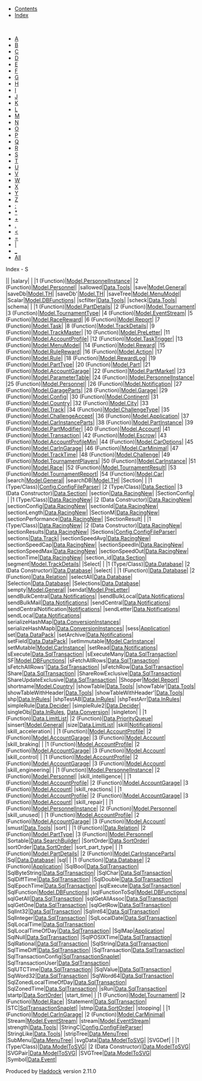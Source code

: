 -   [Contents](index.html)
-   [Index](doc-index.html)

 

-   [A](doc-index-A.html)
-   [B](doc-index-B.html)
-   [C](doc-index-C.html)
-   [D](doc-index-D.html)
-   [E](doc-index-E.html)
-   [F](doc-index-F.html)
-   [G](doc-index-G.html)
-   [H](doc-index-H.html)
-   [I](doc-index-I.html)
-   [J](doc-index-J.html)
-   [K](doc-index-K.html)
-   [L](doc-index-L.html)
-   [M](doc-index-M.html)
-   [N](doc-index-N.html)
-   [O](doc-index-O.html)
-   [P](doc-index-P.html)
-   [Q](doc-index-Q.html)
-   [R](doc-index-R.html)
-   [S](doc-index-S.html)
-   [T](doc-index-T.html)
-   [U](doc-index-U.html)
-   [V](doc-index-V.html)
-   [W](doc-index-W.html)
-   [X](doc-index-X.html)
-   [Y](doc-index-Y.html)
-   [Z](doc-index-Z.html)
-   [:](doc-index-58.html)
-   [\*](doc-index-42.html)
-   [+](doc-index-43.html)
-   [.](doc-index-46.html)
-   [\<](doc-index-60.html)
-   [=](doc-index-61.html)
-   [|](doc-index-124.html)
-   [\_](doc-index-95.html)
-   [All](doc-index-All.html)

Index - S

||
|salary| |
|1 (Function)|[Model.PersonnelInstance](Model-PersonnelInstance.html#v:salary)|
|2 (Function)|[Model.Personnel](Model-Personnel.html#v:salary)|
|sallowed|[Data.Tools](Data-Tools.html#v:sallowed)|
|save|[Model.General](Model-General.html#v:save)|
|saveDb|[Model.TH](Model-TH.html#v:saveDb)|
|saveDb'|[Model.TH](Model-TH.html#v:saveDb-39-)|
|saveTree|[Model.MenuModel](Model-MenuModel.html#v:saveTree)|
|Scalar|[Model.DBFunctions](Model-DBFunctions.html#v:Scalar)|
|scfilter|[Data.Tools](Data-Tools.html#v:scfilter)|
|scheck|[Data.Tools](Data-Tools.html#v:scheck)|
|schema| |
|1 (Function)|[Model.PartDetails](Model-PartDetails.html#v:schema)|
|2 (Function)|[Model.Tournament](Model-Tournament.html#v:schema)|
|3 (Function)|[Model.TournamentType](Model-TournamentType.html#v:schema)|
|4 (Function)|[Model.EventStream](Model-EventStream.html#v:schema)|
|5 (Function)|[Model.RaceReward](Model-RaceReward.html#v:schema)|
|6 (Function)|[Model.Report](Model-Report.html#v:schema)|
|7 (Function)|[Model.Task](Model-Task.html#v:schema)|
|8 (Function)|[Model.TrackDetails](Model-TrackDetails.html#v:schema)|
|9 (Function)|[Model.TrackMaster](Model-TrackMaster.html#v:schema)|
|10 (Function)|[Model.PreLetter](Model-PreLetter.html#v:schema)|
|11 (Function)|[Model.AccountProfile](Model-AccountProfile.html#v:schema)|
|12 (Function)|[Model.TaskTrigger](Model-TaskTrigger.html#v:schema)|
|13 (Function)|[Model.MenuModel](Model-MenuModel.html#v:schema)|
|14 (Function)|[Model.Reward](Model-Reward.html#v:schema)|
|15 (Function)|[Model.RuleReward](Model-RuleReward.html#v:schema)|
|16 (Function)|[Model.Action](Model-Action.html#v:schema)|
|17 (Function)|[Model.Rule](Model-Rule.html#v:schema)|
|18 (Function)|[Model.RewardLog](Model-RewardLog.html#v:schema)|
|19 (Function)|[Model.PartType](Model-PartType.html#v:schema)|
|20 (Function)|[Model.Part](Model-Part.html#v:schema)|
|21 (Function)|[Model.AccountGarage](Model-AccountGarage.html#v:schema)|
|22 (Function)|[Model.PartMarket](Model-PartMarket.html#v:schema)|
|23 (Function)|[Model.ParameterTable](Model-ParameterTable.html#v:schema)|
|24 (Function)|[Model.PersonnelInstance](Model-PersonnelInstance.html#v:schema)|
|25 (Function)|[Model.Personnel](Model-Personnel.html#v:schema)|
|26 (Function)|[Model.Notification](Model-Notification.html#v:schema)|
|27 (Function)|[Model.GarageParts](Model-GarageParts.html#v:schema)|
|28 (Function)|[Model.Garage](Model-Garage.html#v:schema)|
|29 (Function)|[Model.Config](Model-Config.html#v:schema)|
|30 (Function)|[Model.Continent](Model-Continent.html#v:schema)|
|31 (Function)|[Model.Country](Model-Country.html#v:schema)|
|32 (Function)|[Model.City](Model-City.html#v:schema)|
|33 (Function)|[Model.Track](Model-Track.html#v:schema)|
|34 (Function)|[Model.ChallengeType](Model-ChallengeType.html#v:schema)|
|35 (Function)|[Model.ChallengeAccept](Model-ChallengeAccept.html#v:schema)|
|36 (Function)|[Model.Application](Model-Application.html#v:schema)|
|37 (Function)|[Model.CarInstanceParts](Model-CarInstanceParts.html#v:schema)|
|38 (Function)|[Model.PartInstance](Model-PartInstance.html#v:schema)|
|39 (Function)|[Model.PartModifier](Model-PartModifier.html#v:schema)|
|40 (Function)|[Model.Account](Model-Account.html#v:schema)|
|41 (Function)|[Model.Transaction](Model-Transaction.html#v:schema)|
|42 (Function)|[Model.Escrow](Model-Escrow.html#v:schema)|
|43 (Function)|[Model.AccountProfileMin](Model-AccountProfileMin.html#v:schema)|
|44 (Function)|[Model.CarOptions](Model-CarOptions.html#v:schema)|
|45 (Function)|[Model.CarInGarage](Model-CarInGarage.html#v:schema)|
|46 (Function)|[Model.CarMinimal](Model-CarMinimal.html#v:schema)|
|47 (Function)|[Model.TrackTime](Model-TrackTime.html#v:schema)|
|48 (Function)|[Model.Challenge](Model-Challenge.html#v:schema)|
|49 (Function)|[Model.TournamentPlayers](Model-TournamentPlayers.html#v:schema)|
|50 (Function)|[Model.CarInstance](Model-CarInstance.html#v:schema)|
|51 (Function)|[Model.Race](Model-Race.html#v:schema)|
|52 (Function)|[Model.TournamentResult](Model-TournamentResult.html#v:schema)|
|53 (Function)|[Model.TournamentReport](Model-TournamentReport.html#v:schema)|
|54 (Function)|[Model.Car](Model-Car.html#v:schema)|
|search|[Model.General](Model-General.html#v:search)|
|searchDB|[Model.TH](Model-TH.html#v:searchDB)|
|Section| |
|1 (Type/Class)|[Config.ConfigFileParser](Config-ConfigFileParser.html#t:Section)|
|2 (Type/Class)|[Data.Section](Data-Section.html#t:Section)|
|3 (Data Constructor)|[Data.Section](Data-Section.html#v:Section)|
|section|[Data.RacingNew](Data-RacingNew.html#v:section)|
|SectionConfig| |
|1 (Type/Class)|[Data.RacingNew](Data-RacingNew.html#t:SectionConfig)|
|2 (Data Constructor)|[Data.RacingNew](Data-RacingNew.html#v:SectionConfig)|
|sectionConfig|[Data.RacingNew](Data-RacingNew.html#v:sectionConfig)|
|sectionId|[Data.RacingNew](Data-RacingNew.html#v:sectionId)|
|sectionLength|[Data.RacingNew](Data-RacingNew.html#v:sectionLength)|
|SectionM|[Data.RacingNew](Data-RacingNew.html#t:SectionM)|
|sectionPerformance|[Data.RacingNew](Data-RacingNew.html#v:sectionPerformance)|
|SectionResult| |
|1 (Type/Class)|[Data.RacingNew](Data-RacingNew.html#t:SectionResult)|
|2 (Data Constructor)|[Data.RacingNew](Data-RacingNew.html#v:SectionResult)|
|sectionResults|[Data.RacingNew](Data-RacingNew.html#v:sectionResults)|
|Sections|[Config.ConfigFileParser](Config-ConfigFileParser.html#t:Sections)|
|sections|[Data.Track](Data-Track.html#v:sections)|
|sectionSpeedAvg|[Data.RacingNew](Data-RacingNew.html#v:sectionSpeedAvg)|
|sectionSpeedCap|[Data.RacingNew](Data-RacingNew.html#v:sectionSpeedCap)|
|sectionSpeedIn|[Data.RacingNew](Data-RacingNew.html#v:sectionSpeedIn)|
|sectionSpeedMax|[Data.RacingNew](Data-RacingNew.html#v:sectionSpeedMax)|
|sectionSpeedOut|[Data.RacingNew](Data-RacingNew.html#v:sectionSpeedOut)|
|sectionTime|[Data.RacingNew](Data-RacingNew.html#v:sectionTime)|
|section\_id|[Data.Section](Data-Section.html#v:section_id)|
|segment|[Model.TrackDetails](Model-TrackDetails.html#v:segment)|
|Select| |
|1 (Type/Class)|[Data.Database](Data-Database.html#t:Select)|
|2 (Data Constructor)|[Data.Database](Data-Database.html#v:Select)|
|select| |
|1 (Function)|[Data.Database](Data-Database.html#v:select)|
|2 (Function)|[Data.Relation](Data-Relation.html#v:select)|
|selectAll|[Data.Database](Data-Database.html#v:selectAll)|
|Selection|[Data.Database](Data-Database.html#t:Selection)|
|Selections|[Data.Database](Data-Database.html#t:Selections)|
|sempty|[Model.General](Model-General.html#v:sempty)|
|sendat|[Model.PreLetter](Model-PreLetter.html#v:sendat)|
|sendBulkCentral|[Data.Notifications](Data-Notifications.html#v:sendBulkCentral)|
|sendBulkLocal|[Data.Notifications](Data-Notifications.html#v:sendBulkLocal)|
|sendBulkMail|[Data.Notifications](Data-Notifications.html#v:sendBulkMail)|
|sendCentral|[Data.Notifications](Data-Notifications.html#v:sendCentral)|
|sendCentralNotification|[Notifications](Notifications.html#v:sendCentralNotification)|
|sendLetter|[Data.Notifications](Data-Notifications.html#v:sendLetter)|
|sendLocal|[Data.Notifications](Data-Notifications.html#v:sendLocal)|
|serializeHashMap|[Data.ConversionInstances](Data-ConversionInstances.html#v:serializeHashMap)|
|serializeHashMapb|[Data.ConversionInstances](Data-ConversionInstances.html#v:serializeHashMapb)|
|sess|[Application](Application.html#v:sess)|
|set|[Data.DataPack](Data-DataPack.html#v:set)|
|setArchive|[Data.Notifications](Data-Notifications.html#v:setArchive)|
|setField|[Data.DataPack](Data-DataPack.html#v:setField)|
|setImmutable|[Model.CarInstance](Model-CarInstance.html#v:setImmutable)|
|setMutable|[Model.CarInstance](Model-CarInstance.html#v:setMutable)|
|setRead|[Data.Notifications](Data-Notifications.html#v:setRead)|
|sExecute|[Data.SqlTransaction](Data-SqlTransaction.html#v:sExecute)|
|sExecuteMany|[Data.SqlTransaction](Data-SqlTransaction.html#v:sExecuteMany)|
|SF|[Model.DBFunctions](Model-DBFunctions.html#v:SF)|
|sFetchAllRows|[Data.SqlTransaction](Data-SqlTransaction.html#v:sFetchAllRows)|
|sFetchAllRows'|[Data.SqlTransaction](Data-SqlTransaction.html#v:sFetchAllRows-39-)|
|sFetchRow|[Data.SqlTransaction](Data-SqlTransaction.html#v:sFetchRow)|
|Share|[Data.SqlTransaction](Data-SqlTransaction.html#v:Share)|
|ShareRowExclusive|[Data.SqlTransaction](Data-SqlTransaction.html#v:ShareRowExclusive)|
|ShareUpdateExclusive|[Data.SqlTransaction](Data-SqlTransaction.html#v:ShareUpdateExclusive)|
|Shopper|[Model.Report](Model-Report.html#v:Shopper)|
|shortname|[Model.Country](Model-Country.html#v:shortname)|
|showTable|[Data.Tools](Data-Tools.html#v:showTable)|
|showTable'|[Data.Tools](Data-Tools.html#v:showTable-39-)|
|showTableWithHeader|[Data.Tools](Data-Tools.html#v:showTableWithHeader)|
|showTableWithHeader'|[Data.Tools](Data-Tools.html#v:showTableWithHeader-39-)|
|shp|[Data.InRules](Data-InRules.html#v:shp)|
|shpTestAB|[Data.InRules](Data-InRules.html#v:shpTestAB)|
|shpTestArr|[Data.InRules](Data-InRules.html#v:shpTestArr)|
|simpleRule|[Data.Decider](Data-Decider.html#v:simpleRule)|
|simpleRule2|[Data.Decider](Data-Decider.html#v:simpleRule2)|
|singleObj|[Data.InRules](Data-InRules.html#v:singleObj), [Data.Conversion](Data-Conversion.html#v:singleObj)|
|singleton| |
|1 (Function)|[Data.LimitList](Data-LimitList.html#v:singleton)|
|2 (Function)|[Data.PriorityQueue](Data-PriorityQueue.html#v:singleton)|
|sinsert|[Model.General](Model-General.html#v:sinsert)|
|size|[Data.LimitList](Data-LimitList.html#v:size)|
|skill|[Notifications](Notifications.html#v:skill)|
|skill\_acceleration| |
|1 (Function)|[Model.AccountProfile](Model-AccountProfile.html#v:skill_acceleration)|
|2 (Function)|[Model.AccountGarage](Model-AccountGarage.html#v:skill_acceleration)|
|3 (Function)|[Model.Account](Model-Account.html#v:skill_acceleration)|
|skill\_braking| |
|1 (Function)|[Model.AccountProfile](Model-AccountProfile.html#v:skill_braking)|
|2 (Function)|[Model.AccountGarage](Model-AccountGarage.html#v:skill_braking)|
|3 (Function)|[Model.Account](Model-Account.html#v:skill_braking)|
|skill\_control| |
|1 (Function)|[Model.AccountProfile](Model-AccountProfile.html#v:skill_control)|
|2 (Function)|[Model.AccountGarage](Model-AccountGarage.html#v:skill_control)|
|3 (Function)|[Model.Account](Model-Account.html#v:skill_control)|
|skill\_engineering| |
|1 (Function)|[Model.PersonnelInstance](Model-PersonnelInstance.html#v:skill_engineering)|
|2 (Function)|[Model.Personnel](Model-Personnel.html#v:skill_engineering)|
|skill\_intelligence| |
|1 (Function)|[Model.AccountProfile](Model-AccountProfile.html#v:skill_intelligence)|
|2 (Function)|[Model.AccountGarage](Model-AccountGarage.html#v:skill_intelligence)|
|3 (Function)|[Model.Account](Model-Account.html#v:skill_intelligence)|
|skill\_reactions| |
|1 (Function)|[Model.AccountProfile](Model-AccountProfile.html#v:skill_reactions)|
|2 (Function)|[Model.AccountGarage](Model-AccountGarage.html#v:skill_reactions)|
|3 (Function)|[Model.Account](Model-Account.html#v:skill_reactions)|
|skill\_repair| |
|1 (Function)|[Model.PersonnelInstance](Model-PersonnelInstance.html#v:skill_repair)|
|2 (Function)|[Model.Personnel](Model-Personnel.html#v:skill_repair)|
|skill\_unused| |
|1 (Function)|[Model.AccountProfile](Model-AccountProfile.html#v:skill_unused)|
|2 (Function)|[Model.AccountGarage](Model-AccountGarage.html#v:skill_unused)|
|3 (Function)|[Model.Account](Model-Account.html#v:skill_unused)|
|smust|[Data.Tools](Data-Tools.html#v:smust)|
|sort| |
|1 (Function)|[Data.Relation](Data-Relation.html#v:sort)|
|2 (Function)|[Model.PartType](Model-PartType.html#v:sort)|
|3 (Function)|[Model.Personnel](Model-Personnel.html#v:sort)|
|Sortable|[Data.SearchBuilder](Data-SearchBuilder.html#t:Sortable)|
|SortOrder|[Data.SortOrder](Data-SortOrder.html#t:SortOrder)|
|sortOrder|[Data.SortOrder](Data-SortOrder.html#v:sortOrder)|
|sort\_part\_type| |
|1 (Function)|[Model.PartDetails](Model-PartDetails.html#v:sort_part_type)|
|2 (Function)|[Model.CarInstanceParts](Model-CarInstanceParts.html#v:sort_part_type)|
|Sql|[Data.Database](Data-Database.html#t:Sql)|
|sql| |
|1 (Function)|[Data.Database](Data-Database.html#v:sql)|
|2 (Function)|[Application](Application.html#v:sql)|
|SqlBool|[Data.SqlTransaction](Data-SqlTransaction.html#v:SqlBool)|
|SqlByteString|[Data.SqlTransaction](Data-SqlTransaction.html#v:SqlByteString)|
|SqlChar|[Data.SqlTransaction](Data-SqlTransaction.html#v:SqlChar)|
|SqlDiffTime|[Data.SqlTransaction](Data-SqlTransaction.html#v:SqlDiffTime)|
|SqlDouble|[Data.SqlTransaction](Data-SqlTransaction.html#v:SqlDouble)|
|SqlEpochTime|[Data.SqlTransaction](Data-SqlTransaction.html#v:SqlEpochTime)|
|sqlExecute|[Data.SqlTransaction](Data-SqlTransaction.html#v:sqlExecute)|
|SqlFunction|[Model.DBFunctions](Model-DBFunctions.html#t:SqlFunction)|
|sqlFunctionToSql|[Model.DBFunctions](Model-DBFunctions.html#v:sqlFunctionToSql)|
|sqlGetAll|[Data.SqlTransaction](Data-SqlTransaction.html#v:sqlGetAll)|
|sqlGetAllAssoc|[Data.SqlTransaction](Data-SqlTransaction.html#v:sqlGetAllAssoc)|
|sqlGetOne|[Data.SqlTransaction](Data-SqlTransaction.html#v:sqlGetOne)|
|sqlGetRow|[Data.SqlTransaction](Data-SqlTransaction.html#v:sqlGetRow)|
|SqlInt32|[Data.SqlTransaction](Data-SqlTransaction.html#v:SqlInt32)|
|SqlInt64|[Data.SqlTransaction](Data-SqlTransaction.html#v:SqlInt64)|
|SqlInteger|[Data.SqlTransaction](Data-SqlTransaction.html#v:SqlInteger)|
|SqlLocalDate|[Data.SqlTransaction](Data-SqlTransaction.html#v:SqlLocalDate)|
|SqlLocalTime|[Data.SqlTransaction](Data-SqlTransaction.html#v:SqlLocalTime)|
|SqlLocalTimeOfDay|[Data.SqlTransaction](Data-SqlTransaction.html#v:SqlLocalTimeOfDay)|
|SqlMap|[Application](Application.html#t:SqlMap)|
|SqlNull|[Data.SqlTransaction](Data-SqlTransaction.html#v:SqlNull)|
|SqlPOSIXTime|[Data.SqlTransaction](Data-SqlTransaction.html#v:SqlPOSIXTime)|
|SqlRational|[Data.SqlTransaction](Data-SqlTransaction.html#v:SqlRational)|
|SqlString|[Data.SqlTransaction](Data-SqlTransaction.html#v:SqlString)|
|SqlTimeDiff|[Data.SqlTransaction](Data-SqlTransaction.html#v:SqlTimeDiff)|
|SqlTransaction|[Data.SqlTransaction](Data-SqlTransaction.html#t:SqlTransaction)|
|SqlTransactionConfig|[SqlTransactionSnaplet](SqlTransactionSnaplet.html#t:SqlTransactionConfig)|
|SqlTransactionUser|[Data.SqlTransaction](Data-SqlTransaction.html#t:SqlTransactionUser)|
|SqlUTCTime|[Data.SqlTransaction](Data-SqlTransaction.html#v:SqlUTCTime)|
|SqlValue|[Data.SqlTransaction](Data-SqlTransaction.html#t:SqlValue)|
|SqlWord32|[Data.SqlTransaction](Data-SqlTransaction.html#v:SqlWord32)|
|SqlWord64|[Data.SqlTransaction](Data-SqlTransaction.html#v:SqlWord64)|
|SqlZonedLocalTimeOfDay|[Data.SqlTransaction](Data-SqlTransaction.html#v:SqlZonedLocalTimeOfDay)|
|SqlZonedTime|[Data.SqlTransaction](Data-SqlTransaction.html#v:SqlZonedTime)|
|sRun|[Data.SqlTransaction](Data-SqlTransaction.html#v:sRun)|
|startp|[Data.SortOrder](Data-SortOrder.html#v:startp)|
|start\_time| |
|1 (Function)|[Model.Tournament](Model-Tournament.html#v:start_time)|
|2 (Function)|[Model.Race](Model-Race.html#v:start_time)|
|Statement|[Data.SqlTransaction](Data-SqlTransaction.html#t:Statement)|
|STC|[SqlTransactionSnaplet](SqlTransactionSnaplet.html#v:STC)|
|stmp|[Data.SortOrder](Data-SortOrder.html#v:stmp)|
|stopping| |
|1 (Function)|[Model.CarInGarage](Model-CarInGarage.html#v:stopping)|
|2 (Function)|[Model.CarMinimal](Model-CarMinimal.html#v:stopping)|
|Stream|[Model.EventStream](Model-EventStream.html#t:Stream)|
|stream|[Model.EventStream](Model-EventStream.html#v:stream)|
|strength|[Data.Tools](Data-Tools.html#v:strength)|
|StringC|[Config.ConfigFileParser](Config-ConfigFileParser.html#v:StringC)|
|StringLike|[Data.Tools](Data-Tools.html#t:StringLike)|
|stripTree|[Data.MenuTree](Data-MenuTree.html#v:stripTree)|
|SubMenu|[Data.MenuTree](Data-MenuTree.html#v:SubMenu)|
|svgData|[Data.ModelToSVG](Data-ModelToSVG.html#v:svgData)|
|SVGDef| |
|1 (Type/Class)|[Data.ModelToSVG](Data-ModelToSVG.html#t:SVGDef)|
|2 (Data Constructor)|[Data.ModelToSVG](Data-ModelToSVG.html#v:SVGDef)|
|SVGPair|[Data.ModelToSVG](Data-ModelToSVG.html#t:SVGPair)|
|SVGTree|[Data.ModelToSVG](Data-ModelToSVG.html#t:SVGTree)|
|Symbol|[Data.Event](Data-Event.html#t:Symbol)|

Produced by [Haddock](http://www.haskell.org/haddock/) version 2.11.0
